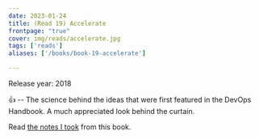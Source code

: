 ```yaml
---
date: 2023-01-24
title: (Read 19) Accelerate
frontpage: "true"
cover: img/reads/accelerate.jpg
tags: ['reads']
aliases: ['/books/book-19-accelerate']

---
```


Release year: 2018

👍 -- The science behind the ideas that were first featured in the DevOps Handbook. A much appreciated look behind the curtain.

Read [the notes I took](https://drive.google.com/file/d/1uHePpvbqRigsCt5kffJ1RGh6rXGVvn91/view?usp=drive_link) from this book.
